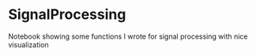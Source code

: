 # SignalProcessing
 Notebook showing some functions I wrote for signal processing with nice visualization
